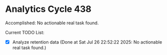 # Analytics Cycle 438

Accomplished: No actionable real task found.

Current TODO List:

- [x] Analyze retention data  (Done at Sat Jul 26 22:52:22 2025: No actionable real task found.)